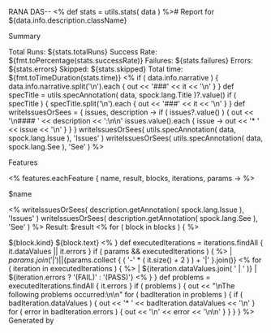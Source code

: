 RANA DAS--
<% def stats = utils.stats( data ) %># Report for ${data.info.description.className}

Summary

Total Runs: ${stats.totalRuns}
Success Rate: ${fmt.toPercentage(stats.successRate)}
Failures: ${stats.failures}
Errors: ${stats.errors}
Skipped: ${stats.skipped}
Total time: ${fmt.toTimeDuration(stats.time)}
<% if ( data.info.narrative ) { data.info.narrative.split('\n').each { out << '###' << it << '\n' } } def specTitle = utils.specAnnotation( data, spock.lang.Title )?.value() if ( specTitle ) { specTitle.split('\n').each { out << '###' << it << '\n' } } def writeIssuesOrSees = { issues, description -> if ( issues?.value() ) { out << '\n#### ' << description << ':\n\n' issues.value().each { issue -> out << '* ' << issue << '\n' } } } writeIssuesOrSees( utils.specAnnotation( data, spock.lang.Issue ), 'Issues' ) writeIssuesOrSees( utils.specAnnotation( data, spock.lang.See ), 'See' ) %>

Features

<% features.eachFeature { name, result, blocks, iterations, params -> %>

$name

<% writeIssuesOrSees( description.getAnnotation( spock.lang.Issue ), 'Issues' ) writeIssuesOrSees( description.getAnnotation( spock.lang.See ), 'See' ) %> Result: $result <% for ( block in blocks ) { %>

${block.kind} ${block.text} <% } def executedIterations = iterations.findAll { it.dataValues || it.errors } if ( params && executedIterations ) { %> | ${params.join( ' | ' )} | |${params.collect { ( '-' * ( it.size() + 2 ) ) + '|' }.join()} <% for ( iteration in executedIterations ) { %> | ${iteration.dataValues.join( ' | ' )} | ${iteration.errors ? '(FAIL)' : '(PASS)'} <% } } def problems = executedIterations.findAll { it.errors } if ( problems ) { out << "\nThe following problems occurred:\n\n" for ( badIteration in problems ) { if ( badIteration.dataValues ) { out << '* ' << badIteration.dataValues << '\n' } for ( error in badIteration.errors ) { out << '\n' << error << '\n\n' } } } } %>
Generated by